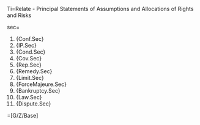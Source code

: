 Ti=Relate - Principal Statements of Assumptions and Allocations of Rights and Risks

sec=<ol><li>{Conf.Sec}<li>{IP.Sec}<li>{Cond.Sec}<li>{Cov.Sec}<li>{Rep.Sec}<li>{Remedy.Sec}<li>{Limit.Sec}<li>{ForceMajeure.Sec}<li>{Bankruptcy.Sec}<li>{Law.Sec}<li>{Dispute.Sec}</ol>

=[G/Z/Base]
